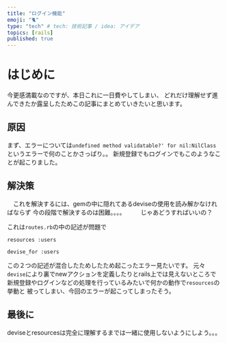 ```yaml
---
title: "ログイン機能"
emoji: "🐈"
type: "tech" # tech: 技術記事 / idea: アイデア
topics: [rails]
published: true
---
```


# はじめに
今更感満載なのですが、本日これに一日費やしてしまい、
どれだけ理解せず進んできたか露呈したためこの記事にまとめていきたいと思います。

## 原因
まず、エラーについては`undefined method validatable?' for nil:NilClass`
というエラーで何のことかさっぱり。。
新規登録でもログインでもこのようなことが起こりました。

## 解決策
　これを解決するには、gemの中に隠れてあるdeviseの使用を読み解かなければならず
今の段階で解決するのは困難。。。。
　
　じゃあどうすればいいの？

これは`routes.rb`の中の記述が問題で
```
resources :users

devise_for :users
```

この２つの記述が混合したためしたため起こったエラー見たいです。
元々`devise`により裏でnewアクションを定義したりとrails上では見えないところで
新規登録やログインなどの処理を行っているみたいで何かの動作で`resources`の挙動と
被ってしまい、今回のエラーが起こってしまったそう。

## 最後に
deviseとresourcesは完全に理解するまでは一緒に使用しないようにしよう。。。

